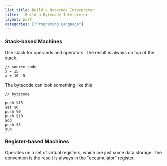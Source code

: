 ```yaml
---
list_title: Build a Bytecode Interpreter
title:   Build a Bytecode Interpreter
layout: post
categories: ["Programing Language"]
---
```


### Stack-based Machines

Use stack for operands and operators. The result is always on top of the stack.

```
// source code
x = 15
x + 10 -5
```

The bytecode can look something like this

```
// bytecode

push %15
set %0
push %0
push $10
add
push $5
sub
```

### Register-based Machines

Operates on a set of virtual registers, which are just some data storage. The convention is the result is always in the "accumulator" register.